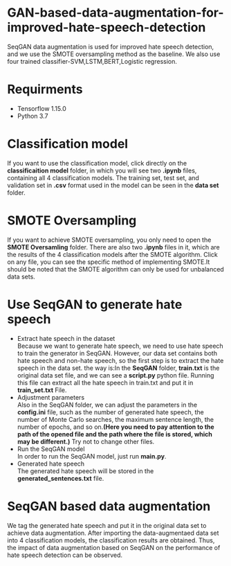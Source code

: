 # GAN-based-data-augmentation-for-improved-hate-speech-detection
SeqGAN data augmentation is used for improved hate speech detection, and we use the SMOTE oversampling method as the baseline. We also use four trained classifier-SVM,LSTM,BERT,Logistic regression.
# Requirments
* Tensorflow 1.15.0
* Python 3.7
# Classification model
If you want to use the classification model, click directly on the __classificaition model__ folder, in which you will see two __.ipynb__ files, containing all 4 classification models. The training set, test set, and validation set in __.csv__ format used in the model can be seen in the __data set__ folder.
# SMOTE Oversampling
If you want to achieve SMOTE oversampling, you only need to open the __SMOTE Oversamling__ folder. There are also two __.ipynb__ files in it, which are the results of the 4 classification models after the SMOTE algorithm. Click on any file, you can see the specific method of implementing SMOTE.It should be noted that the SMOTE algorithm can only be used for unbalanced data sets.
# Use SeqGAN to generate hate speech
* Extract hate speech in the dataset <br />
  Because we want to generate hate speech, we need to use hate speech to train the generator in SeqGAN. However, our data set contains both hate speech and non-hate speech, so the first step is to extract the hate speech in the data set. the way is:In the __SeqGAN__ folder, __train.txt__ is the original data set file, and we can see a __script.py__ python file. Running this file can extract all the hate speech in train.txt and put it in __train_set.txt__ File.
* Adjustment parameters <br />
Also in the SeqGAN folder, we can adjust the parameters in the __config.ini__ file, such as the number of generated hate speech, the number of Monte Carlo searches, the maximum sentence length, the number of epochs, and so on.__(Here you need to pay attention to the path of the opened file and the path where the file is stored, which may be different.)__ Try not to change other files.
* Run the SeqGAN model <br /> 
In order to run the SeqGAN model, just run __main.py__.
* Generated hate speech  <br />
The generated hate speech will be stored in the __generated_sentences.txt__ file.
# SeqGAN based data augmentation 
We tag the generated hate speech and put it in the original data set to achieve data augmentation. After importing the data-augmentaed data set into 4 classification models, the classification results are obtained. Thus, the impact of data augmentation based on SeqGAN on the performance of hate speech detection can be observed.
